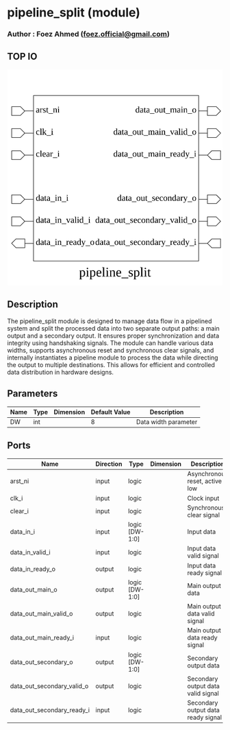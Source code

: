 # pipeline_split (module)

### Author : Foez Ahmed (foez.official@gmail.com)

## TOP IO
<img src="./pipeline_split_top.svg">

## Description

The pipeline_split module is designed to manage data flow in a pipelined system and split the
processed data into two separate output paths: a main output and a secondary output. It ensures
proper synchronization and data integrity using handshaking signals. The module can handle various
data widths, supports asynchronous reset and synchronous clear signals, and internally instantiates
a pipeline module to process the data while directing the output to multiple destinations.
This allows for efficient and controlled data distribution in hardware designs.

## Parameters
|Name|Type|Dimension|Default Value|Description|
|-|-|-|-|-|
|DW|int||8|Data width parameter|

## Ports
|Name|Direction|Type|Dimension|Description|
|-|-|-|-|-|
|arst_ni|input|logic||Asynchronous reset, active low|
|clk_i|input|logic||Clock input|
|clear_i|input|logic||Synchronous clear signal|
|data_in_i|input|logic [DW-1:0]||Input data|
|data_in_valid_i|input|logic||Input data valid signal|
|data_in_ready_o|output|logic||Input data ready signal|
|data_out_main_o|output|logic [DW-1:0]||Main output data|
|data_out_main_valid_o|output|logic||Main output data valid signal|
|data_out_main_ready_i|input|logic||Main output data ready signal|
|data_out_secondary_o|output|logic [DW-1:0]||Secondary output data|
|data_out_secondary_valid_o|output|logic||Secondary output data valid signal|
|data_out_secondary_ready_i|input|logic||Secondary output data ready signal|
